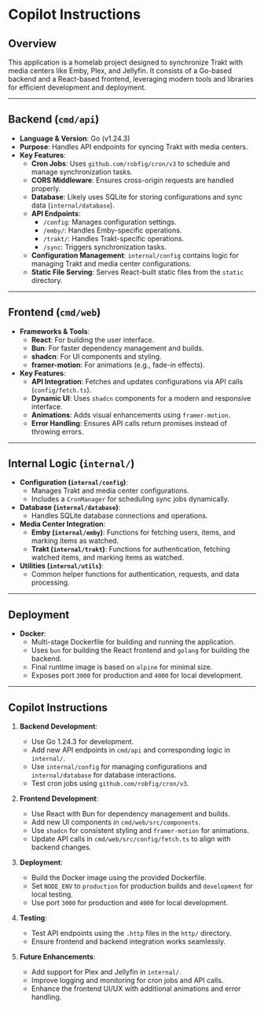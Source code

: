 # Copilot Instructions

## Overview

This application is a homelab project designed to synchronize Trakt with media centers like Emby, Plex, and Jellyfin. It consists of a Go-based backend and a React-based frontend, leveraging modern tools and libraries for efficient development and deployment.

---

## Backend (`cmd/api`)

- **Language & Version**: Go (v1.24.3)
- **Purpose**: Handles API endpoints for syncing Trakt with media centers.
- **Key Features**:
  - **Cron Jobs**: Uses `github.com/robfig/cron/v3` to schedule and manage synchronization tasks.
  - **CORS Middleware**: Ensures cross-origin requests are handled properly.
  - **Database**: Likely uses SQLite for storing configurations and sync data (`internal/database`).
  - **API Endpoints**:
    - `/config`: Manages configuration settings.
    - `/emby/`: Handles Emby-specific operations.
    - `/trakt/`: Handles Trakt-specific operations.
    - `/sync`: Triggers synchronization tasks.
  - **Configuration Management**: `internal/config` contains logic for managing Trakt and media center configurations.
  - **Static File Serving**: Serves React-built static files from the `static` directory.

---

## Frontend (`cmd/web`)

- **Frameworks & Tools**:
  - **React**: For building the user interface.
  - **Bun**: For faster dependency management and builds.
  - **shadcn**: For UI components and styling.
  - **framer-motion**: For animations (e.g., fade-in effects).
- **Key Features**:
  - **API Integration**: Fetches and updates configurations via API calls (`config/fetch.ts`).
  - **Dynamic UI**: Uses `shadcn` components for a modern and responsive interface.
  - **Animations**: Adds visual enhancements using `framer-motion`.
  - **Error Handling**: Ensures API calls return promises instead of throwing errors.

---

## Internal Logic (`internal/`)

- **Configuration (`internal/config`)**:
  - Manages Trakt and media center configurations.
  - Includes a `CronManager` for scheduling sync jobs dynamically.
- **Database (`internal/database`)**:
  - Handles SQLite database connections and operations.
- **Media Center Integration**:
  - **Emby (`internal/emby`)**: Functions for fetching users, items, and marking items as watched.
  - **Trakt (`internal/trakt`)**: Functions for authentication, fetching watched items, and marking items as watched.
- **Utilities (`internal/utils`)**:
  - Common helper functions for authentication, requests, and data processing.

---

## Deployment

- **Docker**:
  - Multi-stage Dockerfile for building and running the application.
  - Uses `bun` for building the React frontend and `golang` for building the backend.
  - Final runtime image is based on `alpine` for minimal size.
  - Exposes port `3000` for production and `4000` for local development.

---

## Copilot Instructions

1. **Backend Development**:

   - Use Go 1.24.3 for development.
   - Add new API endpoints in `cmd/api` and corresponding logic in `internal/`.
   - Use `internal/config` for managing configurations and `internal/database` for database interactions.
   - Test cron jobs using `github.com/robfig/cron/v3`.

2. **Frontend Development**:

   - Use React with Bun for dependency management and builds.
   - Add new UI components in `cmd/web/src/components`.
   - Use `shadcn` for consistent styling and `framer-motion` for animations.
   - Update API calls in `cmd/web/src/config/fetch.ts` to align with backend changes.

3. **Deployment**:

   - Build the Docker image using the provided Dockerfile.
   - Set `NODE_ENV` to `production` for production builds and `development` for local testing.
   - Use port `3000` for production and `4000` for local development.

4. **Testing**:

   - Test API endpoints using the `.http` files in the `http/` directory.
   - Ensure frontend and backend integration works seamlessly.

5. **Future Enhancements**:
   - Add support for Plex and Jellyfin in `internal/`.
   - Improve logging and monitoring for cron jobs and API calls.
   - Enhance the frontend UI/UX with additional animations and error handling.
